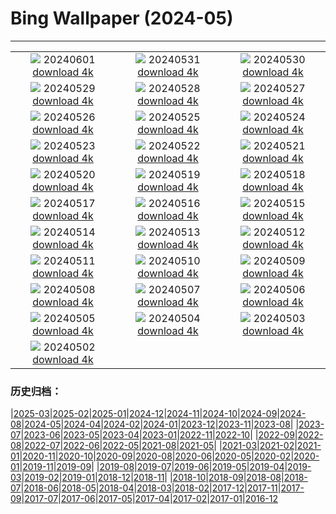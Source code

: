 # Bing Wallpaper (2024-05)
**************
| | | |
| :----: | :----: | :----: |
| ![](https://www.bing.com/th?id=OHR.PrideMonthSF_DE-DE2818464419_1920x1080.jpg) 20240601 [download 4k](https://www.bing.com/th?id=OHR.PrideMonthSF_DE-DE2818464419_UHD.jpg) | ![](https://www.bing.com/th?id=OHR.YorkshireDalesNP_DE-DE2262987650_1920x1080.jpg) 20240531 [download 4k](https://www.bing.com/th?id=OHR.YorkshireDalesNP_DE-DE2262987650_UHD.jpg) | ![](https://www.bing.com/th?id=OHR.Everglades90th_DE-DE6253688442_1920x1080.jpg) 20240530 [download 4k](https://www.bing.com/th?id=OHR.Everglades90th_DE-DE6253688442_UHD.jpg) |
| ![](https://www.bing.com/th?id=OHR.MullOtter_DE-DE1417523024_1920x1080.jpg) 20240529 [download 4k](https://www.bing.com/th?id=OHR.MullOtter_DE-DE1417523024_UHD.jpg) | ![](https://www.bing.com/th?id=OHR.MeteoraMonastery_DE-DE0965376311_1920x1080.jpg) 20240528 [download 4k](https://www.bing.com/th?id=OHR.MeteoraMonastery_DE-DE0965376311_UHD.jpg) | ![](https://www.bing.com/th?id=OHR.SestriLevante_DE-DE0573141632_1920x1080.jpg) 20240527 [download 4k](https://www.bing.com/th?id=OHR.SestriLevante_DE-DE0573141632_UHD.jpg) |
| ![](https://www.bing.com/th?id=OHR.ElbeSandstone_DE-DE9941836770_1920x1080.jpg) 20240526 [download 4k](https://www.bing.com/th?id=OHR.ElbeSandstone_DE-DE9941836770_UHD.jpg) | ![](https://www.bing.com/th?id=OHR.MoroccoBenhaddou_DE-DE9640944189_1920x1080.jpg) 20240525 [download 4k](https://www.bing.com/th?id=OHR.MoroccoBenhaddou_DE-DE9640944189_UHD.jpg) | ![](https://www.bing.com/th?id=OHR.OrdesaNationalPark_DE-DE9218921574_1920x1080.jpg) 20240524 [download 4k](https://www.bing.com/th?id=OHR.OrdesaNationalPark_DE-DE9218921574_UHD.jpg) |
| ![](https://www.bing.com/th?id=OHR.IndianStarTortoise_DE-DE8901102439_1920x1080.jpg) 20240523 [download 4k](https://www.bing.com/th?id=OHR.IndianStarTortoise_DE-DE8901102439_UHD.jpg) | ![](https://www.bing.com/th?id=OHR.SnowGumTasmania_DE-DE8538899812_1920x1080.jpg) 20240522 [download 4k](https://www.bing.com/th?id=OHR.SnowGumTasmania_DE-DE8538899812_UHD.jpg) | ![](https://www.bing.com/th?id=OHR.MalaysiaTea_DE-DE8270167574_1920x1080.jpg) 20240521 [download 4k](https://www.bing.com/th?id=OHR.MalaysiaTea_DE-DE8270167574_UHD.jpg) |
| ![](https://www.bing.com/th?id=OHR.HoneycombBee_DE-DE7958601447_1920x1080.jpg) 20240520 [download 4k](https://www.bing.com/th?id=OHR.HoneycombBee_DE-DE7958601447_UHD.jpg) | ![](https://www.bing.com/th?id=OHR.NefertitiMuseum_DE-DE7400530006_1920x1080.jpg) 20240519 [download 4k](https://www.bing.com/th?id=OHR.NefertitiMuseum_DE-DE7400530006_UHD.jpg) | ![](https://www.bing.com/th?id=OHR.VernazzaItaly_DE-DE7128590737_1920x1080.jpg) 20240518 [download 4k](https://www.bing.com/th?id=OHR.VernazzaItaly_DE-DE7128590737_UHD.jpg) |
| ![](https://www.bing.com/th?id=OHR.TarangireElephants_DE-DE6659781135_1920x1080.jpg) 20240517 [download 4k](https://www.bing.com/th?id=OHR.TarangireElephants_DE-DE6659781135_UHD.jpg) | ![](https://www.bing.com/th?id=OHR.DayOfLight_DE-DE0376737244_1920x1080.jpg) 20240516 [download 4k](https://www.bing.com/th?id=OHR.DayOfLight_DE-DE0376737244_UHD.jpg) | ![](https://www.bing.com/th?id=OHR.RiverNekarHeidelberg_DE-DE0017451449_1920x1080.jpg) 20240515 [download 4k](https://www.bing.com/th?id=OHR.RiverNekarHeidelberg_DE-DE0017451449_UHD.jpg) |
| ![](https://www.bing.com/th?id=OHR.CarlsbadNP_DE-DE9906842955_1920x1080.jpg) 20240514 [download 4k](https://www.bing.com/th?id=OHR.CarlsbadNP_DE-DE9906842955_UHD.jpg) | ![](https://www.bing.com/th?id=OHR.NamibiaCanyon_DE-DE8827731731_1920x1080.jpg) 20240513 [download 4k](https://www.bing.com/th?id=OHR.NamibiaCanyon_DE-DE8827731731_UHD.jpg) | ![](https://www.bing.com/th?id=OHR.GuanacoMother_DE-DE8465520187_1920x1080.jpg) 20240512 [download 4k](https://www.bing.com/th?id=OHR.GuanacoMother_DE-DE8465520187_UHD.jpg) |
| ![](https://www.bing.com/th?id=OHR.BlueCityIndia_DE-DE7777501336_1920x1080.jpg) 20240511 [download 4k](https://www.bing.com/th?id=OHR.BlueCityIndia_DE-DE7777501336_UHD.jpg) | ![](https://www.bing.com/th?id=OHR.MisoolRajaAmpat_DE-DE6830111784_1920x1080.jpg) 20240510 [download 4k](https://www.bing.com/th?id=OHR.MisoolRajaAmpat_DE-DE6830111784_UHD.jpg) | ![](https://www.bing.com/th?id=OHR.EmirganPark_DE-DE6431860562_1920x1080.jpg) 20240509 [download 4k](https://www.bing.com/th?id=OHR.EmirganPark_DE-DE6431860562_UHD.jpg) |
| ![](https://www.bing.com/th?id=OHR.PortMarseille_DE-DE5901142925_1920x1080.jpg) 20240508 [download 4k](https://www.bing.com/th?id=OHR.PortMarseille_DE-DE5901142925_UHD.jpg) | ![](https://www.bing.com/th?id=OHR.SuspensionBridge_DE-DE5413963074_1920x1080.jpg) 20240507 [download 4k](https://www.bing.com/th?id=OHR.SuspensionBridge_DE-DE5413963074_UHD.jpg) | ![](https://www.bing.com/th?id=OHR.TheRoachesPeakDistrict_DE-DE5320650823_1920x1080.jpg) 20240506 [download 4k](https://www.bing.com/th?id=OHR.TheRoachesPeakDistrict_DE-DE5320650823_UHD.jpg) |
| ![](https://www.bing.com/th?id=OHR.SanMiguelAllende_DE-DE2308730889_1920x1080.jpg) 20240505 [download 4k](https://www.bing.com/th?id=OHR.SanMiguelAllende_DE-DE2308730889_UHD.jpg) | ![](https://www.bing.com/th?id=OHR.JediMonastery_DE-DE1926121276_1920x1080.jpg) 20240504 [download 4k](https://www.bing.com/th?id=OHR.JediMonastery_DE-DE1926121276_UHD.jpg) | ![](https://www.bing.com/th?id=OHR.SonoranSpring_DE-DE9357801866_1920x1080.jpg) 20240503 [download 4k](https://www.bing.com/th?id=OHR.SonoranSpring_DE-DE9357801866_UHD.jpg) |
| ![](https://www.bing.com/th?id=OHR.CratersOfTheMoon_DE-DE3535189706_1920x1080.jpg) 20240502 [download 4k](https://www.bing.com/th?id=OHR.CratersOfTheMoon_DE-DE3535189706_UHD.jpg) |  |  |

### 历史归档：

|[2025-03](bing/2025-03/2025-03.md)|[2025-02](bing/2025-02/2025-02.md)|[2025-01](bing/2025-01/2025-01.md)|[2024-12](bing/2024-12/2024-12.md)|[2024-11](bing/2024-11/2024-11.md)|[2024-10](bing/2024-10/2024-10.md)|[2024-09](bing/2024-09/2024-09.md)|[2024-08](bing/2024-08/2024-08.md)|[2024-05](bing/2024-05/2024-05.md)|[2024-04](bing/2024-04/2024-04.md)|[2024-02](bing/2024-02/2024-02.md)|[2024-01](bing/2024-01/2024-01.md)|[2023-12](bing/2023-12/2023-12.md)|[2023-11](bing/2023-11/2023-11.md)|[2023-08](bing/2023-08/2023-08.md)|
|[2023-07](bing/2023-07/2023-07.md)|[2023-06](bing/2023-06/2023-06.md)|[2023-05](bing/2023-05/2023-05.md)|[2023-04](bing/2023-04/2023-04.md)|[2023-01](bing/2023-01/2023-01.md)|[2022-11](bing/2022-11/2022-11.md)|[2022-10](bing/2022-10/2022-10.md)|
|[2022-09](bing/2022-09/2022-09.md)|[2022-08](bing/2022-08/2022-08.md)|[2022-07](bing/2022-07/2022-07.md)|[2022-06](bing/2022-06/2022-06.md)|[2022-05](bing/2022-05/2022-05.md)|[2021-08](bing/2021-08/2021-08.md)|[2021-05](bing/2021-05/2021-05.md)|
|[2021-03](bing/2021-03/2021-03.md)|[2021-02](bing/2021-02/2021-02.md)|[2021-01](bing/2021-01/2021-01.md)|[2020-11](bing/2020-11/2020-11.md)|[2020-10](bing/2020-10/2020-10.md)|[2020-09](bing/2020-09/2020-09.md)|[2020-08](bing/2020-08/2020-08.md)|[2020-06](bing/2020-06/2020-06.md)|[2020-05](bing/2020-05/2020-05.md)|[2020-02](bing/2020-02/2020-02.md)|[2020-01](bing/2020-01/2020-01.md)|[2019-11](bing/2019-11/2019-11.md)|[2019-09](bing/2019-09/2019-09.md)|
|[2019-08](bing/2019-08/2019-08.md)|[2019-07](bing/2019-07/2019-07.md)|[2019-06](bing/2019-06/2019-06.md)|[2019-05](bing/2019-05/2019-05.md)|[2019-04](bing/2019-04/2019-04.md)|[2019-03](bing/2019-03/2019-03.md)|[2019-02](bing/2019-02/2019-02.md)|[2019-01](bing/2019-01/2019-01.md)|[2018-12](bing/2018-12/2018-12.md)|[2018-11](bing/2018-11/2018-11.md)|
|[2018-10](bing/2018-10/2018-10.md)|[2018-09](bing/2018-09/2018-09.md)|[2018-08](bing/2018-08/2018-08.md)|[2018-07](bing/2018-07/2018-07.md)|[2018-06](bing/2018-06/2018-06.md)|[2018-05](bing/2018-05/2018-05.md)|[2018-04](bing/2018-04/2018-04.md)|[2018-03](bing/2018-03/2018-03.md)|[2018-02](bing/2018-02/2018-02.md)|[2017-12](bing/2017-12/2017-12.md)|[2017-11](bing/2017-11/2017-11.md)|[2017-09](bing/2017-09/2017-09.md)|[2017-07](bing/2017-07/2017-07.md)|[2017-06](bing/2017-06/2017-06.md)|[2017-05](bing/2017-05/2017-05.md)|[2017-04](bing/2017-04/2017-04.md)|[2017-02](bing/2017-02/2017-02.md)|[2017-01](bing/2017-01/2017-01.md)|[2016-12](bing/2016-12/2016-12.md)